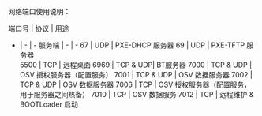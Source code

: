 网络端口使用说明：

端口号 |  协议  |  用途
- | -  | -
服务端  |  -      |   - 
67    |    UDP      | PXE-DHCP 服务器
69    |    UDP      | PXE-TFTP 服务器  
5500  |    TCP      | 远程桌面
6969  |    TCP & UDP| BT服务器
7000  |    TCP & UDP | OSV 授权服务器（配置服务）
7001  |    TCP & UDP | OSV 数据服务器
7002  |    TCP & UDP | OSV 数据服务器
7006  |    TCP       | OSV 授权服务器（配置服务，用于服务器之间热备）
7010  |    TCP       | OSV 数据服务 
7012  |    TCP       | 远程维护 & BOOTLoader 启动


